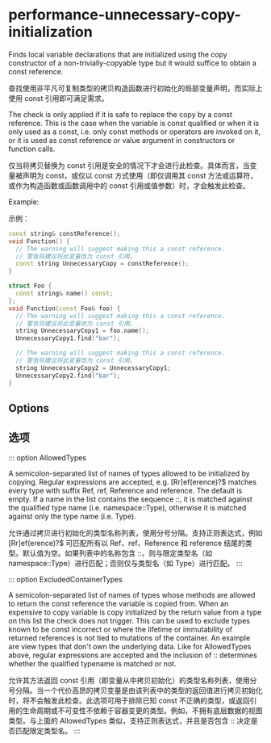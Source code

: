 # performance-unnecessary-copy-initialization

Finds local variable declarations that are initialized using the copy constructor of a non-trivially-copyable type but it would suffice to obtain a const reference.

查找使用非平凡可复制类型的拷贝构造函数进行初始化的局部变量声明，而实际上使用 const 引用即可满足需求。

The check is only applied if it is safe to replace the copy by a const reference. This is the case when the variable is const qualified or when it is only used as a const, i.e. only const methods or operators are invoked on it, or it is used as const reference or value argument in constructors or function calls.

仅当将拷贝替换为 const 引用是安全的情况下才会进行此检查。具体而言，当变量被声明为 const，或仅以 const 方式使用（即仅调用其 const 方法或运算符，或作为构造函数或函数调用中的 const 引用或值参数）时，才会触发此检查。

Example:

示例：

```c++
const string& constReference();
void Function() {
  // The warning will suggest making this a const reference.
  // 警告将建议将此变量改为 const 引用。
  const string UnnecessaryCopy = constReference();
}

struct Foo {
  const string& name() const;
};
void Function(const Foo& foo) {
  // The warning will suggest making this a const reference.
  // 警告将建议将此变量改为 const 引用。
  string UnnecessaryCopy1 = foo.name();
  UnnecessaryCopy1.find("bar");

  // The warning will suggest making this a const reference.
  // 警告将建议将此变量改为 const 引用。
  string UnnecessaryCopy2 = UnnecessaryCopy1;
  UnnecessaryCopy2.find("bar");
}
```

## Options

## 选项

::: option
AllowedTypes

A semicolon-separated list of names of types allowed to be initialized by copying. Regular expressions are accepted, e.g. [Rr]ef(erence)?$ matches every type with suffix Ref, ref, Reference and reference. The default is empty. If a name in the list contains the sequence ::, it is matched against the qualified type name (i.e. namespace::Type), otherwise it is matched against only the type name (i.e. Type).

允许通过拷贝进行初始化的类型名称列表，使用分号分隔。支持正则表达式，例如 [Rr]ef(erence)?$ 可匹配所有以 Ref、ref、Reference 和 reference 结尾的类型。默认值为空。如果列表中的名称包含 ::，则与限定类型名（如 namespace::Type）进行匹配；否则仅与类型名（如 Type）进行匹配。
:::

::: option
ExcludedContainerTypes

A semicolon-separated list of names of types whose methods are allowed to return the const reference the variable is copied from. When an expensive to copy variable is copy initialized by the return value from a type on this list the check does not trigger. This can be used to exclude types known to be const incorrect or where the lifetime or immutability of returned references is not tied to mutations of the container. An example are view types that don't own the underlying data. Like for AllowedTypes above, regular expressions are accepted and the inclusion of :: determines whether the qualified typename is matched or not.

允许其方法返回 const 引用（即变量从中拷贝初始化）的类型名称列表，使用分号分隔。当一个代价高昂的拷贝变量是由该列表中的类型的返回值进行拷贝初始化时，将不会触发此检查。此选项可用于排除已知 const 不正确的类型，或返回引用的生命周期或不可变性不依赖于容器变更的类型。例如，不拥有底层数据的视图类型。与上面的 AllowedTypes 类似，支持正则表达式，并且是否包含 :: 决定是否匹配限定类型名。
:::
